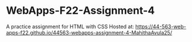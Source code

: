 # WebApps-F22-Assignment-4
A practice assignment for HTML with CSS
Hosted at: https://44-563-web-apps-f22.github.io/44563-webapps-assignment-4-MahithaAvula25/